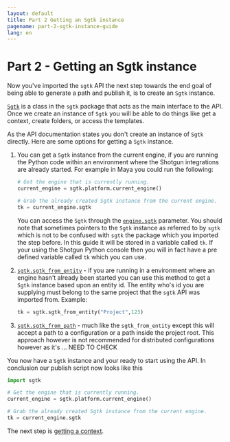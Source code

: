 ```yaml
---
layout: default
title: Part 2 Getting an Sgtk instance
pagename: part-2-sgtk-instance-guide
lang: en
---
```


# Part 2 - Getting an Sgtk instance

Now you've imported the `sgtk` API the next step towards the end goal of being able to generate a path and publish it, is
to create an `Sgtk` instance.

[`Sgtk`](https://developer.shotgunsoftware.com/tk-core/core.html#sgtk) is a class in the `sgtk` package that acts 
as the main interface to the API. Once we create an instance of `Sgtk` you will be able to do things like get a context,
create folders, or access the templates.

As the API documentation states you don't create an instance of `Sgtk` directly. Here are some options for getting a `Sgtk` instance.

1. You can get a `Sgtk` instance from the current engine, if you are running the Python code within an environment where
 the Shotgun integrations are already started. For example in Maya you could run the following:
 
    ```python
    # Get the engine that is currently running.
    current_engine = sgtk.platform.current_engine()
    
    # Grab the already created Sgtk instance from the current engine.
    tk = current_engine.sgtk
    ```

    You can access the `Sgtk` through the [`engine.sgtk`](https://developer.shotgunsoftware.com/tk-core/platform.html#sgtk.platform.Engine.sgtk) parameter.
    You should note that sometimes pointers to the `Sgtk` instance as referred to by `sgtk` which is not to be confused 
    with `sgtk` the package which you imported the step before. In this guide it will be stored in a variable called `tk`.
    If your using the Shotgun Python console then you will in fact have a pre defined variable called `tk` which you can use.

2. [`sgtk.sgtk_from_entity`](https://developer.shotgunsoftware.com/tk-core/initializing.html#sgtk.sgtk_from_entity) - 
    if you are running in a environment where an engine hasn't already been started you can use this method to get a `Sgtk` instance based upon an entity id.
    The entity who's id you are supplying must belong to the same project that the `sgtk` API was imported from. 
    Example:
    ```python
    tk = sgtk.sgtk_from_entity("Project",123)
    ```
 
3. [`sgtk.sgtk_from_path`](https://developer.shotgunsoftware.com/tk-core/initializing.html#sgtk.sgtk_from_path) -
    much like the `sgtk_from_entity` except this will accept a path to a configuration or a path inside the project root.
    This approach however is not recommended for distributed configurations however as it's ... NEED TO CHECK

You now have a `Sgtk` instance and your ready to start using the API.
In conclusion our publish script now looks like this

```python
import sgtk

# Get the engine that is currently running.
current_engine = sgtk.platform.current_engine()

# Grab the already created Sgtk instance from the current engine.
tk = current_engine.sgtk
```

The next step is [getting a context](./part-3-getting-context.md).